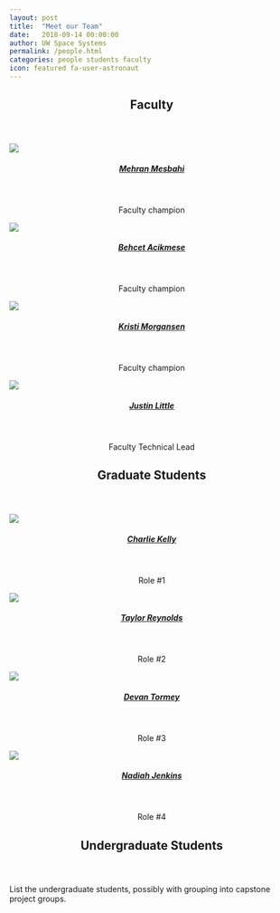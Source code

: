 ```yaml
---
layout: post
title:  "Meet our Team"
date:   2018-09-14 00:00:00
author: UW Space Systems
permalink: /people.html
categories: people students faculty
icon: featured fa-user-astronaut
---
```


<section class="wrapper style2">
	<div class="row half">
		<div class="31-2u">
			<header>
				<h2> <strong>Faculty</strong> </h2>
			</header>
			<div class="row">
				<div class="4u">
					<section>
						<a href="http://faculty.washington.edu/mesbahi/" class="image featured">
							<img src="images/mehran.jpg">
						</a>
						<center>
							<header><h5><a href="http://faculty.washington.edu/mesbahi/"> Mehran Mesbahi </a></h5></header>
						<p> Faculty champion </p>
						</center>
					</section>
				</div>
				<div class="4u">
					<section>
						<a href="https://sites.google.com/a/uw.edu/uw_acl/home" class="image featured">
							<img src="images/behcet.jpg">
						</a>
						<center>
							<header><h5><a href="https://sites.google.com/a/uw.edu/uw_acl/home"> Behcet Acikmese </a></h5></header>
							<p> Faculty champion </p>
						</center>
					</section>
				</div>
				<div class="4u">
					<section>
						<a href="https://www.aa.washington.edu/people/faculty/morgansen/" class="image featured">
							<img src="images/taylor.jpg">
						</a>
						<center>
							<header><h5><a href="https://www.aa.washington.edu/people/faculty/morgansen/"> Kristi Morgansen </a></h5></header>
							<p> Faculty champion </p>
						</center>
					</section>
				</div>
				<div class="4u">
					<section>
						<a href="#" class="image featured">
							<img src="images/taylor.jpg">
						</a>
						<center>
							<header><h5><a href="#"> Justin Little </a></h5></header>
							<p> Faculty Technical Lead </p>
						</center>
					</section>
				</div>
			</div>
		</div>
	</div>			
</section>
<section class="wrapper style2">
	<!-- <div class="row half"> -->
		<div class="31-2u">
			<header> 
				<h2> 
					<strong> Graduate Students </strong> 
				</h2> 
			</header>
			<div class="row">
				<div class="4u">
					<section>
						<a href="#" class="image featured">
							<img src="images/taylor.jpg">
						</a>
						<center>
							<header><h5><a href="#"> Charlie Kelly </a></h5></header>
						<p> Role #1 </p>
						</center>
					</section>
				</div>
				<div class="4u">
					<section>
						<a href="http://depts.washington.edu/uwrainlab/taylor/" class="image featured">
							<img src="images/taylor.jpg">
						</a>
						<center>
							<header><h5><a href="http://depts.washington.edu/uwrainlab/taylor/"> Taylor Reynolds </a></h5></header>
							<p> Role #2 </p>
						</center>
					</section>
				</div>
				<div class="4u">
					<section>
						<a href="#" class="image featured">
							<img src="images/taylor.jpg">
						</a>
						<center>
							<header><h5><a href="#"> Devan Tormey </a></h5></header>
							<p> Role #3 </p>
						</center>
					</section>
				</div>
				<div class="4u">
					<section>
						<a href="#" class="image featured">
							<img src="images/taylor.jpg">
						</a>
						<center>
							<header><h5><a href="#"> Nadiah Jenkins </a></h5></header>
							<p> Role #4 </p>
						</center>
					</section>
				</div>
			</div>
		</div>
	<!-- </div> -->
</section>
<section class="wrapper style2">
	<div class="31-2u">
		<header> <h2> <strong> Undergraduate Students </strong></h2></header>
			<p> List the undergraduate students, possibly with grouping into capstone project groups.</p>
	</div>
</section>
